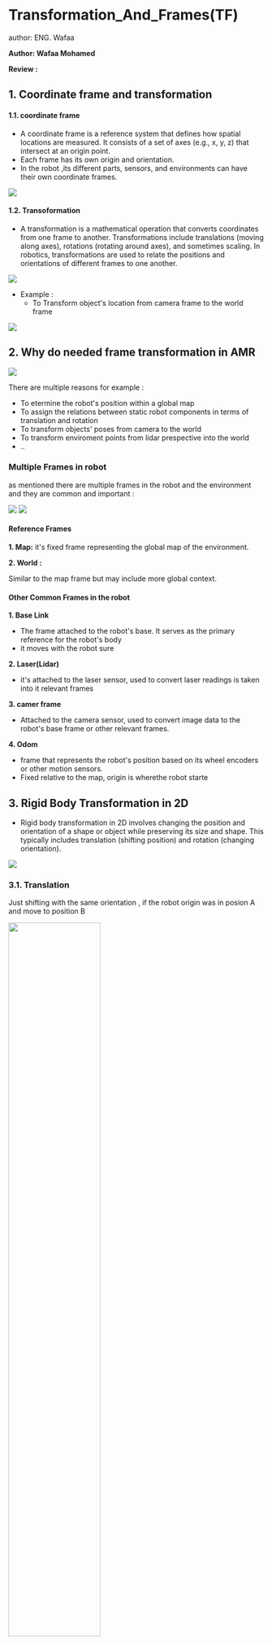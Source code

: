 # Transformation_And_Frames(TF)
author: ENG. Wafaa

**Author: Wafaa Mohamed**

**Review :**

## 1. Coordinate frame and transformation

#### 1.1. coordinate frame

- A coordinate frame is a reference system that defines how spatial locations are measured. It consists of a set of axes (e.g., x, y, z) that intersect at an origin point.
- Each frame has its own origin and orientation.
- In the robot ,its different parts, sensors, and environments can have their own coordinate frames.

<img src="images/coordinate_frame.png" />

#### 1.2. Transoformation

- A transformation is a mathematical operation that converts coordinates from one frame to another. Transformations include translations (moving along axes), rotations (rotating around axes), and sometimes scaling. In robotics, transformations are used to relate the positions and orientations of different frames to one another.

<img src="images/frames_and_transforms.png" />

- Example :
  - To Transform object's location from camera frame to the world frame

<img src="images/tf_example.jpg" />

## 2. Why do needed frame transformation in AMR

<img src="images/tf1.png"/>

There are multiple reasons for example :

- To etermine the robot's position within a global map
- To assign the relations between static robot components in terms of translation and rotation
- To transform objects' poses from camera to the world
- To transform enviroment points from lidar prespective into the world
- ..

### Multiple Frames in robot

as mentioned  there are multiple frames in the robot and the environment and they are common and important :

<img src="images/common_frames.png" />

<img src="images/frames.png" />

#### **Reference Frames**

**1. Map:**
it's  fixed frame representing the global map of the environment.

**2. World :**

Similar to the map frame but may include more global context.

#### **Other Common Frames in the robot**

**1. Base Link**

- The frame attached to the robot's base. It serves as the primary reference for the robot's body
- it moves with the robot sure

**2. Laser(Lidar)**

- it's attached to the laser sensor, used to convert laser readings is taken into it relevant frames

**3. camer frame**

- Attached to the camera sensor, used to convert image data to the robot's base frame or other relevant frames.

**4. Odom**

- frame that represents the robot's position based on its wheel encoders or other motion sensors.
- Fixed relative to the map, origin is wherethe robot starte

## 3. Rigid Body Transformation in 2D

- Rigid body transformation in 2D involves changing the position and orientation of a shape or object while preserving its size and shape. This typically includes translation (shifting position) and rotation (changing orientation).

<img src="images/tf3.png" />

### 3.1. Translation

Just shifting with the same orientation , if the robot origin was in posion A and move to position B

<img src="images/tf14.png" style="width:60%" />

so the robot new position with respect to the world will be it's tf from position A WRT World plus the shift between old and new position

<img src="images/tf15.png" />

### 3.2. Rotation:

if we have a point in a frame A so it's position WRT frame A will be as following

<img src="images/tf4.png" />

**What if frame A rotated with angle theta ?**
Let's Calculate this step by step :

1. We agreed that tf of the point in B will equal it's projection in B frame in x and y --> (1)

<img src="images/tf5.png" />

2. let's expand the vector(projection ) X^B and Y^B

<img src="images/tf6.png" />

3. so by comensation in (1) we will get the tf of the point in the frame B

<img src="images/tf7.png" />

### 3.3. Transformation ( Rotation and Translation ):

- the frame B is both translated and oriented

<img src="images/tf8.png" />

Let's Calculate this step by step :

1. Make the rotation calculation at first , let's say we have a frame V that represents the orientation of B to be parallel to A

<img src="images/tf9.png" />

2. So the tf of the point p in the frame A will be represented by the vector Ap which is the summition of Atv + Vp

<img src="images/tf10.png" />

3. Let's Expand and compenste

<img src="images/tf11.png" />

 So this is the final Transformation matrix to transform a point from a frame into another

<img src="images/tf16.png" />

### 3.4. Practical Example:

<img src="images/tf12.png" />

Let’s look at the the reference frames 1 and 0 shown in the above figure, where point {p} = (2,2) in reference frame 1.

And reference frame 1 is rotated 45 degrees from and located at (3, 2) in reference frame 0.

To Calculate for this translation and rotation a new matrix will be created that includes both rotation and translation

<img src="images/tf13.png" />

This solusion says he coordinates of {p} in reference frame 0 is represented by the first two elements of the resulting vector {p} = (3, 4.8285).

## 4. TF in ROS

### 4.1. Concept

- In ROS TF is a package that provides a way to keep track of multiple coordinate frames in the robot over time. It allows the user to transform data between these frames and maintain the relationships between them.
- **TF tree** is a conceptual representation of all the coordinate frames in a system and the transformations (transforms) between them. It's organized as a directed graph, where each node represents a coordinate frame, and each edge represents a transform between two frames.
- **tf2** : This is the newer version of `tf` and is used in ROS 2 and the later versions of ROS 1. `tf2` provides better performance, thread safety, and new features while maintaining backward compatibility with `tf`.

<img src="images/pr2_tf.png" />

### 4.1. Package nodes

 **Broadcasters and Listeners**:

1. **Broadcasters**: Nodes that publish the transforms between frames. For example, a robot's base link to its odom frame. "on topic /tf"
2. **Listeners**: Nodes that subscribe to transforms and use them to compute the relative position and orientation of different frames.

### 4.1. TF tools in ROS

### **`tf_echo`**

* **Purpose** : Displays the transform between two frames in real-time.
* **`tf2_echo`** : Similar to `tf_echo`
* **Usage :**

```
  rosrun tf tf_echo [source_frame] [target_frame]
  rosrun tf tf_echo /base_link /map
```

### **`rqt_tf_tree`**

* **Purpose** : Provides a graphical visualization of the `tf` tree.
* **Usage :**

```
rosrun rqt_tf_tree rqt_tf_tree
```

<img src="images/tree.png" />

### **`view_frames`**

* **Purpose** : Generates a graphical representation of the `tf` tree as a PDF.
* **Usage** :

```
rosrun tf view_frames
```

### **`tf_monitor`**

* **Purpose** : Monitors the status of transforms between frames and checks if they are being published regularly.
* tf2_monitor: Monitors transforms in tf2.
* **Usage** :

```
rosrun tf tf_monitor [frame1] [frame2]
rosrun tf tf_monitor /base_link /odom
```

### **`static_transform_publisher`**

* **Purpose** : Publishes a static transform between two frames.
* **Usage** :

```
rosrun tf static_transform_publisher x y z yaw pitch roll frame_id child_frame_id period_in_ms
rosrun tf static_transform_publisher 1 0 0 0 0 0 /base_link /laser 100
```
<img src="images/static_tf.png" />

# Acnolegment

1. http://wiki.ros.org/tf/Overview/Transformations
2. The ROS Transform System (TF): https://www.youtube.com/watch?v=QyvHhY4Y_Y8
3. https://robotacademy.net.au/masterclass/2d-geometry/
4. https://studywolf.wordpress.com/2013/08/21/robot-control-forward-transformation-matrices/
